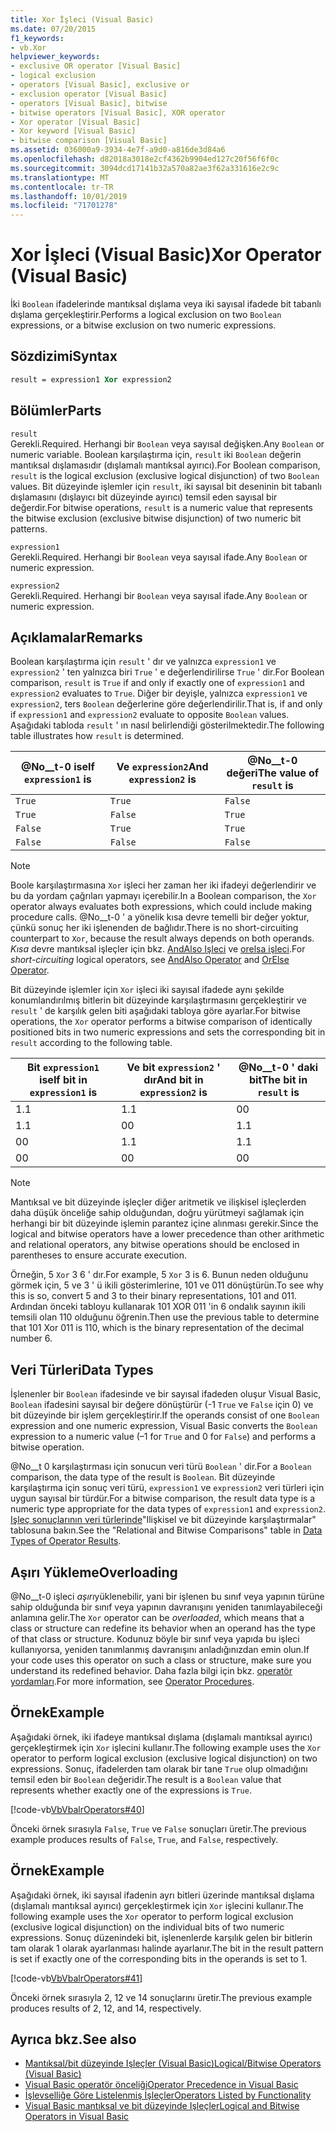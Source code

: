 ```yaml
---
title: Xor İşleci (Visual Basic)
ms.date: 07/20/2015
f1_keywords:
- vb.Xor
helpviewer_keywords:
- exclusive OR operator [Visual Basic]
- logical exclusion
- operators [Visual Basic], exclusive or
- exclusion operator [Visual Basic]
- operators [Visual Basic], bitwise
- bitwise operators [Visual Basic], XOR operator
- Xor operator [Visual Basic]
- Xor keyword [Visual Basic]
- bitwise comparison [Visual Basic]
ms.assetid: 036000a9-3934-4e7f-a9d0-a816de3d84a6
ms.openlocfilehash: d82018a3018e2cf4362b9904ed127c20f56f6f0c
ms.sourcegitcommit: 3094dcd17141b32a570a82ae3f62a331616e2c9c
ms.translationtype: MT
ms.contentlocale: tr-TR
ms.lasthandoff: 10/01/2019
ms.locfileid: "71701278"
---
```

# <a name="xor-operator-visual-basic"></a><span data-ttu-id="4a50c-102">Xor İşleci (Visual Basic)</span><span class="sxs-lookup"><span data-stu-id="4a50c-102">Xor Operator (Visual Basic)</span></span>
<span data-ttu-id="4a50c-103">İki `Boolean` ifadelerinde mantıksal dışlama veya iki sayısal ifadede bit tabanlı dışlama gerçekleştirir.</span><span class="sxs-lookup"><span data-stu-id="4a50c-103">Performs a logical exclusion on two `Boolean` expressions, or a bitwise exclusion on two numeric expressions.</span></span>  
  
## <a name="syntax"></a><span data-ttu-id="4a50c-104">Sözdizimi</span><span class="sxs-lookup"><span data-stu-id="4a50c-104">Syntax</span></span>  
  
```vb  
result = expression1 Xor expression2  
```  
  
## <a name="parts"></a><span data-ttu-id="4a50c-105">Bölümler</span><span class="sxs-lookup"><span data-stu-id="4a50c-105">Parts</span></span>  
 `result`  
 <span data-ttu-id="4a50c-106">Gerekli.</span><span class="sxs-lookup"><span data-stu-id="4a50c-106">Required.</span></span> <span data-ttu-id="4a50c-107">Herhangi bir `Boolean` veya sayısal değişken.</span><span class="sxs-lookup"><span data-stu-id="4a50c-107">Any `Boolean` or numeric variable.</span></span> <span data-ttu-id="4a50c-108">Boolean karşılaştırma için, `result` iki `Boolean` değerin mantıksal dışlamasıdır (dışlamalı mantıksal ayırıcı).</span><span class="sxs-lookup"><span data-stu-id="4a50c-108">For Boolean comparison, `result` is the logical exclusion (exclusive logical disjunction) of two `Boolean` values.</span></span> <span data-ttu-id="4a50c-109">Bit düzeyinde işlemler için `result`, iki sayısal bit deseninin bit tabanlı dışlamasını (dışlayıcı bit düzeyinde ayırıcı) temsil eden sayısal bir değerdir.</span><span class="sxs-lookup"><span data-stu-id="4a50c-109">For bitwise operations, `result` is a numeric value that represents the bitwise exclusion (exclusive bitwise disjunction) of two numeric bit patterns.</span></span>  
  
 `expression1`  
 <span data-ttu-id="4a50c-110">Gerekli.</span><span class="sxs-lookup"><span data-stu-id="4a50c-110">Required.</span></span> <span data-ttu-id="4a50c-111">Herhangi bir `Boolean` veya sayısal ifade.</span><span class="sxs-lookup"><span data-stu-id="4a50c-111">Any `Boolean` or numeric expression.</span></span>  
  
 `expression2`  
 <span data-ttu-id="4a50c-112">Gerekli.</span><span class="sxs-lookup"><span data-stu-id="4a50c-112">Required.</span></span> <span data-ttu-id="4a50c-113">Herhangi bir `Boolean` veya sayısal ifade.</span><span class="sxs-lookup"><span data-stu-id="4a50c-113">Any `Boolean` or numeric expression.</span></span>  
  
## <a name="remarks"></a><span data-ttu-id="4a50c-114">Açıklamalar</span><span class="sxs-lookup"><span data-stu-id="4a50c-114">Remarks</span></span>  
 <span data-ttu-id="4a50c-115">Boolean karşılaştırma için `result` ' dır ve yalnızca `expression1` ve `expression2` ' ten yalnızca biri `True` ' e değerlendirilirse `True` ' dir.</span><span class="sxs-lookup"><span data-stu-id="4a50c-115">For Boolean comparison, `result` is `True` if and only if exactly one of `expression1` and `expression2` evaluates to `True`.</span></span> <span data-ttu-id="4a50c-116">Diğer bir deyişle, yalnızca `expression1` ve `expression2`, ters `Boolean` değerlerine göre değerlendirilir.</span><span class="sxs-lookup"><span data-stu-id="4a50c-116">That is, if and only if `expression1` and `expression2` evaluate to opposite `Boolean` values.</span></span> <span data-ttu-id="4a50c-117">Aşağıdaki tabloda `result` ' ın nasıl belirlendiği gösterilmektedir.</span><span class="sxs-lookup"><span data-stu-id="4a50c-117">The following table illustrates how `result` is determined.</span></span>  
  
|<span data-ttu-id="4a50c-118">@No__t-0 ise</span><span class="sxs-lookup"><span data-stu-id="4a50c-118">If `expression1` is</span></span>|<span data-ttu-id="4a50c-119">Ve `expression2`</span><span class="sxs-lookup"><span data-stu-id="4a50c-119">And `expression2` is</span></span>|<span data-ttu-id="4a50c-120">@No__t-0 değeri</span><span class="sxs-lookup"><span data-stu-id="4a50c-120">The value of `result` is</span></span>|  
|-------------------------|--------------------------|------------------------------|  
|`True`|`True`|`False`|  
|`True`|`False`|`True`|  
|`False`|`True`|`True`|  
|`False`|`False`|`False`|  
  
> [!NOTE]
> <span data-ttu-id="4a50c-121">Boole karşılaştırmasına `Xor` işleci her zaman her iki ifadeyi değerlendirir ve bu da yordam çağrıları yapmayı içerebilir.</span><span class="sxs-lookup"><span data-stu-id="4a50c-121">In a Boolean comparison, the `Xor` operator always evaluates both expressions, which could include making procedure calls.</span></span> <span data-ttu-id="4a50c-122">@No__t-0 ' a yönelik kısa devre temelli bir değer yoktur, çünkü sonuç her iki işlenenden de bağlıdır.</span><span class="sxs-lookup"><span data-stu-id="4a50c-122">There is no short-circuiting counterpart to `Xor`, because the result always depends on both operands.</span></span> <span data-ttu-id="4a50c-123">*Kısa* devre mantıksal işleçler için bkz. [AndAlso Işleci](../../../visual-basic/language-reference/operators/andalso-operator.md) ve [orelsa işleci](../../../visual-basic/language-reference/operators/orelse-operator.md).</span><span class="sxs-lookup"><span data-stu-id="4a50c-123">For *short-circuiting* logical operators, see [AndAlso Operator](../../../visual-basic/language-reference/operators/andalso-operator.md) and [OrElse Operator](../../../visual-basic/language-reference/operators/orelse-operator.md).</span></span>  
  
 <span data-ttu-id="4a50c-124">Bit düzeyinde işlemler için `Xor` işleci iki sayısal ifadede aynı şekilde konumlandırılmış bitlerin bit düzeyinde karşılaştırmasını gerçekleştirir ve `result` ' de karşılık gelen biti aşağıdaki tabloya göre ayarlar.</span><span class="sxs-lookup"><span data-stu-id="4a50c-124">For bitwise operations, the `Xor` operator performs a bitwise comparison of identically positioned bits in two numeric expressions and sets the corresponding bit in `result` according to the following table.</span></span>  
  
|<span data-ttu-id="4a50c-125">Bit `expression1` ise</span><span class="sxs-lookup"><span data-stu-id="4a50c-125">If bit in `expression1` is</span></span>|<span data-ttu-id="4a50c-126">Ve bit `expression2` ' dır</span><span class="sxs-lookup"><span data-stu-id="4a50c-126">And bit in `expression2` is</span></span>|<span data-ttu-id="4a50c-127">@No__t-0 ' daki bit</span><span class="sxs-lookup"><span data-stu-id="4a50c-127">The bit in `result` is</span></span>|  
|--------------------------------|---------------------------------|----------------------------|  
|<span data-ttu-id="4a50c-128">1\.</span><span class="sxs-lookup"><span data-stu-id="4a50c-128">1</span></span>|<span data-ttu-id="4a50c-129">1\.</span><span class="sxs-lookup"><span data-stu-id="4a50c-129">1</span></span>|<span data-ttu-id="4a50c-130">0</span><span class="sxs-lookup"><span data-stu-id="4a50c-130">0</span></span>|  
|<span data-ttu-id="4a50c-131">1\.</span><span class="sxs-lookup"><span data-stu-id="4a50c-131">1</span></span>|<span data-ttu-id="4a50c-132">0</span><span class="sxs-lookup"><span data-stu-id="4a50c-132">0</span></span>|<span data-ttu-id="4a50c-133">1\.</span><span class="sxs-lookup"><span data-stu-id="4a50c-133">1</span></span>|  
|<span data-ttu-id="4a50c-134">0</span><span class="sxs-lookup"><span data-stu-id="4a50c-134">0</span></span>|<span data-ttu-id="4a50c-135">1\.</span><span class="sxs-lookup"><span data-stu-id="4a50c-135">1</span></span>|<span data-ttu-id="4a50c-136">1\.</span><span class="sxs-lookup"><span data-stu-id="4a50c-136">1</span></span>|  
|<span data-ttu-id="4a50c-137">0</span><span class="sxs-lookup"><span data-stu-id="4a50c-137">0</span></span>|<span data-ttu-id="4a50c-138">0</span><span class="sxs-lookup"><span data-stu-id="4a50c-138">0</span></span>|<span data-ttu-id="4a50c-139">0</span><span class="sxs-lookup"><span data-stu-id="4a50c-139">0</span></span>|  
  
> [!NOTE]
> <span data-ttu-id="4a50c-140">Mantıksal ve bit düzeyinde işleçler diğer aritmetik ve ilişkisel işleçlerden daha düşük önceliğe sahip olduğundan, doğru yürütmeyi sağlamak için herhangi bir bit düzeyinde işlemin parantez içine alınması gerekir.</span><span class="sxs-lookup"><span data-stu-id="4a50c-140">Since the logical and bitwise operators have a lower precedence than other arithmetic and relational operators, any bitwise operations should be enclosed in parentheses to ensure accurate execution.</span></span>  
  
 <span data-ttu-id="4a50c-141">Örneğin, 5 `Xor` 3 6 ' dır.</span><span class="sxs-lookup"><span data-stu-id="4a50c-141">For example, 5 `Xor` 3 is 6.</span></span> <span data-ttu-id="4a50c-142">Bunun neden olduğunu görmek için, 5 ve 3 ' ü ikili gösterimlerine, 101 ve 011 dönüştürün.</span><span class="sxs-lookup"><span data-stu-id="4a50c-142">To see why this is so, convert 5 and 3 to their binary representations, 101 and 011.</span></span> <span data-ttu-id="4a50c-143">Ardından önceki tabloyu kullanarak 101 XOR 011 'in 6 ondalık sayının ikili temsili olan 110 olduğunu öğrenin.</span><span class="sxs-lookup"><span data-stu-id="4a50c-143">Then use the previous table to determine that 101 Xor 011 is 110, which is the binary representation of the decimal number 6.</span></span>  
  
## <a name="data-types"></a><span data-ttu-id="4a50c-144">Veri Türleri</span><span class="sxs-lookup"><span data-stu-id="4a50c-144">Data Types</span></span>  
 <span data-ttu-id="4a50c-145">İşlenenler bir `Boolean` ifadesinde ve bir sayısal ifadeden oluşur Visual Basic, `Boolean` ifadesini sayısal bir değere dönüştürür (-1 `True` ve `False` için 0) ve bit düzeyinde bir işlem gerçekleştirir.</span><span class="sxs-lookup"><span data-stu-id="4a50c-145">If the operands consist of one `Boolean` expression and one numeric expression, Visual Basic converts the `Boolean` expression to a numeric value (–1 for `True` and 0 for `False`) and performs a bitwise operation.</span></span>  
  
 <span data-ttu-id="4a50c-146">@No__t 0 karşılaştırması için sonucun veri türü `Boolean` ' dir.</span><span class="sxs-lookup"><span data-stu-id="4a50c-146">For a `Boolean` comparison, the data type of the result is `Boolean`.</span></span> <span data-ttu-id="4a50c-147">Bit düzeyinde karşılaştırma için sonuç veri türü, `expression1` ve `expression2` veri türleri için uygun sayısal bir türdür.</span><span class="sxs-lookup"><span data-stu-id="4a50c-147">For a bitwise comparison, the result data type is a numeric type appropriate for the data types of `expression1` and `expression2`.</span></span> <span data-ttu-id="4a50c-148">[Işleç sonuçlarının veri türlerinde](../../../visual-basic/language-reference/operators/data-types-of-operator-results.md)"Ilişkisel ve bit düzeyinde karşılaştırmalar" tablosuna bakın.</span><span class="sxs-lookup"><span data-stu-id="4a50c-148">See the "Relational and Bitwise Comparisons" table in [Data Types of Operator Results](../../../visual-basic/language-reference/operators/data-types-of-operator-results.md).</span></span>  
  
## <a name="overloading"></a><span data-ttu-id="4a50c-149">Aşırı Yükleme</span><span class="sxs-lookup"><span data-stu-id="4a50c-149">Overloading</span></span>  
 <span data-ttu-id="4a50c-150">@No__t-0 işleci *aşırı*yüklenebilir, yani bir işlenen bu sınıf veya yapının türüne sahip olduğunda bir sınıf veya yapının davranışını yeniden tanımlayabileceği anlamına gelir.</span><span class="sxs-lookup"><span data-stu-id="4a50c-150">The `Xor` operator can be *overloaded*, which means that a class or structure can redefine its behavior when an operand has the type of that class or structure.</span></span> <span data-ttu-id="4a50c-151">Kodunuz böyle bir sınıf veya yapıda bu işleci kullanıyorsa, yeniden tanımlanmış davranışını anladığınızdan emin olun.</span><span class="sxs-lookup"><span data-stu-id="4a50c-151">If your code uses this operator on such a class or structure, make sure you understand its redefined behavior.</span></span> <span data-ttu-id="4a50c-152">Daha fazla bilgi için bkz. [operatör yordamları](../../../visual-basic/programming-guide/language-features/procedures/operator-procedures.md).</span><span class="sxs-lookup"><span data-stu-id="4a50c-152">For more information, see [Operator Procedures](../../../visual-basic/programming-guide/language-features/procedures/operator-procedures.md).</span></span>  
  
## <a name="example"></a><span data-ttu-id="4a50c-153">Örnek</span><span class="sxs-lookup"><span data-stu-id="4a50c-153">Example</span></span>  
 <span data-ttu-id="4a50c-154">Aşağıdaki örnek, iki ifadeye mantıksal dışlama (dışlamalı mantıksal ayırıcı) gerçekleştirmek için `Xor` işlecini kullanır.</span><span class="sxs-lookup"><span data-stu-id="4a50c-154">The following example uses the `Xor` operator to perform logical exclusion (exclusive logical disjunction) on two expressions.</span></span> <span data-ttu-id="4a50c-155">Sonuç, ifadelerden tam olarak bir tane `True` olup olmadığını temsil eden bir `Boolean` değeridir.</span><span class="sxs-lookup"><span data-stu-id="4a50c-155">The result is a `Boolean` value that represents whether exactly one of the expressions is `True`.</span></span>  
  
 [!code-vb[VbVbalrOperators#40](~/samples/snippets/visualbasic/VS_Snippets_VBCSharp/VbVbalrOperators/VB/Class1.vb#40)]  
  
 <span data-ttu-id="4a50c-156">Önceki örnek sırasıyla `False`, `True` ve `False` sonuçları üretir.</span><span class="sxs-lookup"><span data-stu-id="4a50c-156">The previous example produces results of `False`, `True`, and `False`, respectively.</span></span>  
  
## <a name="example"></a><span data-ttu-id="4a50c-157">Örnek</span><span class="sxs-lookup"><span data-stu-id="4a50c-157">Example</span></span>  
 <span data-ttu-id="4a50c-158">Aşağıdaki örnek, iki sayısal ifadenin ayrı bitleri üzerinde mantıksal dışlama (dışlamalı mantıksal ayırıcı) gerçekleştirmek için `Xor` işlecini kullanır.</span><span class="sxs-lookup"><span data-stu-id="4a50c-158">The following example uses the `Xor` operator to perform logical exclusion (exclusive logical disjunction) on the individual bits of two numeric expressions.</span></span> <span data-ttu-id="4a50c-159">Sonuç düzenindeki bit, işlenenlerde karşılık gelen bir bitlerin tam olarak 1 olarak ayarlanması halinde ayarlanır.</span><span class="sxs-lookup"><span data-stu-id="4a50c-159">The bit in the result pattern is set if exactly one of the corresponding bits in the operands is set to 1.</span></span>  
  
 [!code-vb[VbVbalrOperators#41](~/samples/snippets/visualbasic/VS_Snippets_VBCSharp/VbVbalrOperators/VB/Class1.vb#41)]  
  
 <span data-ttu-id="4a50c-160">Önceki örnek sırasıyla 2, 12 ve 14 sonuçlarını üretir.</span><span class="sxs-lookup"><span data-stu-id="4a50c-160">The previous example produces results of 2, 12, and 14, respectively.</span></span>  
  
## <a name="see-also"></a><span data-ttu-id="4a50c-161">Ayrıca bkz.</span><span class="sxs-lookup"><span data-stu-id="4a50c-161">See also</span></span>

- [<span data-ttu-id="4a50c-162">Mantıksal/bit düzeyinde Işleçler (Visual Basic)</span><span class="sxs-lookup"><span data-stu-id="4a50c-162">Logical/Bitwise Operators (Visual Basic)</span></span>](../../../visual-basic/language-reference/operators/logical-bitwise-operators.md)
- [<span data-ttu-id="4a50c-163">Visual Basic operatör önceliği</span><span class="sxs-lookup"><span data-stu-id="4a50c-163">Operator Precedence in Visual Basic</span></span>](../../../visual-basic/language-reference/operators/operator-precedence.md)
- [<span data-ttu-id="4a50c-164">İşlevselliğe Göre Listelenmiş İşleçler</span><span class="sxs-lookup"><span data-stu-id="4a50c-164">Operators Listed by Functionality</span></span>](../../../visual-basic/language-reference/operators/operators-listed-by-functionality.md)
- [<span data-ttu-id="4a50c-165">Visual Basic mantıksal ve bit düzeyinde Işleçler</span><span class="sxs-lookup"><span data-stu-id="4a50c-165">Logical and Bitwise Operators in Visual Basic</span></span>](../../../visual-basic/programming-guide/language-features/operators-and-expressions/logical-and-bitwise-operators.md)
